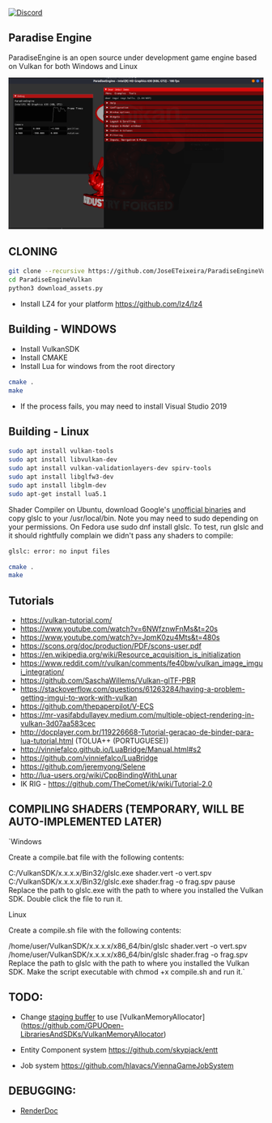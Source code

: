 [![Discord](https://img.shields.io/discord/798876142458109952?logo=Discord "Discord")](https://discord.gg/Xfv3xrxT)

## Paradise Engine

ParadiseEngine is an open source under development game engine based on Vulkan for both Windows and Linux

![Blocky screenshot](doc/main.png)

## CLONING

```bash
git clone --recursive https://github.com/JoseETeixeira/ParadiseEngineVulkan.git
cd ParadiseEngineVulkan
python3 download_assets.py
```

- Install LZ4 for your platform https://github.com/lz4/lz4

## Building - WINDOWS

- Install VulkanSDK
- Install CMAKE
- Install Lua for windows from the root directory
```bash
cmake . 
make
```

- If the process fails, you may need to install Visual Studio 2019

## Building - Linux
```bash
sudo apt install vulkan-tools
sudo apt install libvulkan-dev
sudo apt install vulkan-validationlayers-dev spirv-tools
sudo apt install libglfw3-dev
sudo apt install libglm-dev
sudo apt-get install lua5.1
```

Shader Compiler
on Ubuntu, download Google's [unofficial binaries](https://github.com/google/shaderc/blob/main/downloads.md) and copy glslc to your /usr/local/bin. Note you may need to sudo depending on your permissions. On Fedora use sudo dnf install glslc. To test, run glslc and it should rightfully complain we didn't pass any shaders to compile:

```bash
glslc: error: no input files
```

```bash
cmake . 
make
```


## Tutorials
- https://vulkan-tutorial.com/
- https://www.youtube.com/watch?v=6NWfznwFnMs&t=20s
- https://www.youtube.com/watch?v=JpmK0zu4Mts&t=480s
- https://scons.org/doc/production/PDF/scons-user.pdf
- https://en.wikipedia.org/wiki/Resource_acquisition_is_initialization
- https://www.reddit.com/r/vulkan/comments/fe40bw/vulkan_image_imgui_integration/
- https://github.com/SaschaWillems/Vulkan-glTF-PBR
- https://stackoverflow.com/questions/61263284/having-a-problem-getting-imgui-to-work-with-vulkan
- https://github.com/thepaperpilot/V-ECS
- https://mr-vasifabdullayev.medium.com/multiple-object-rendering-in-vulkan-3d07aa583cec
- http://docplayer.com.br/119226668-Tutorial-geracao-de-binder-para-lua-tutorial.html (TOLUA++ (PORTUGUESE))
- http://vinniefalco.github.io/LuaBridge/Manual.html#s2
- https://github.com/vinniefalco/LuaBridge
- https://github.com/jeremyong/Selene
- http://lua-users.org/wiki/CppBindingWithLunar
- IK RIG - https://github.com/TheComet/ik/wiki/Tutorial-2.0

## COMPILING SHADERS (TEMPORARY, WILL BE AUTO-IMPLEMENTED LATER)

`Windows

Create a compile.bat file with the following contents:

C:/VulkanSDK/x.x.x.x/Bin32/glslc.exe shader.vert -o vert.spv
C:/VulkanSDK/x.x.x.x/Bin32/glslc.exe shader.frag -o frag.spv
pause
Replace the path to glslc.exe with the path to where you installed the Vulkan SDK. Double click the file to run it.

Linux

Create a compile.sh file with the following contents:

/home/user/VulkanSDK/x.x.x.x/x86_64/bin/glslc shader.vert -o vert.spv
/home/user/VulkanSDK/x.x.x.x/x86_64/bin/glslc shader.frag -o frag.spv
Replace the path to glslc with the path to where you installed the Vulkan SDK. Make the script executable with chmod +x compile.sh and run it.`

## TODO:
- Change [staging buffer](https://vulkan-tutorial.com/en/Vertex_buffers/Staging_buffer) to use [VulkanMemoryAllocator] (https://github.com/GPUOpen-LibrariesAndSDKs/VulkanMemoryAllocator)

- Entity Component system https://github.com/skypjack/entt

- Job system https://github.com/hlavacs/ViennaGameJobSystem

## DEBUGGING:

- [RenderDoc](https://renderdoc.org/)